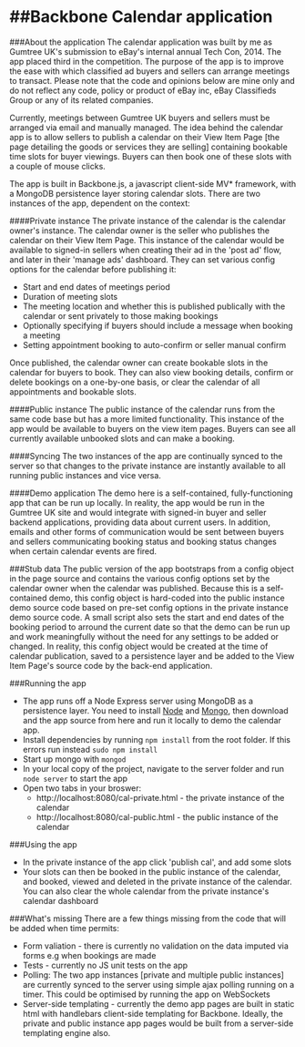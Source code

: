 ##Backbone Calendar application
===================
###About the application
The calendar application was built by me as Gumtree UK's submission to eBay's internal annual Tech Con, 2014. The app placed third in the competition. The purpose of the app is to improve the ease with which classified ad buyers and sellers can arrange meetings to transact. Please note that the code and opinions below are mine only and do not reflect any code, policy or product of eBay inc, eBay Classifieds Group or any of its related companies.

Currently, meetings between Gumtree UK buyers and sellers must be arranged via email and manually managed. The idea behind the calendar app is to allow sellers to publish a calendar on their View Item Page [the page detailing the goods or services they are selling] containing bookable time slots for buyer viewings. Buyers can then book one of these slots with a couple of mouse clicks. 

The app is built in Backbone.js, a javascript client-side MV* framework, with a MongoDB persistence layer storing calendar slots. There are two instances of the app, dependent on the context:

####Private instance
The private instance of the calendar is the calendar owner's instance. The calendar owner is the seller who publishes the calendar on their View Item Page. This instance of the calendar would be available to signed-in sellers when creating their ad in the 'post ad' flow, and later in their 'manage ads' dashboard. They can set various config options for the calendar before publishing it:  
 
- Start and end dates of meetings period
- Duration of meeting slots
- The meeting location and whether this is published publically with the calendar  or sent privately to those making bookings
- Optionally specifying if buyers should include a message when booking a meeting
- Setting appointment booking to auto-confirm or seller manual confirm

Once published, the calendar owner can create bookable slots in the calendar for buyers to book. They can also view booking details, confirm or delete bookings on a one-by-one basis, or clear the calendar of all appointments and bookable slots.

####Public instance
The public instance of the calendar runs from the same code base but has a more limited functionality. This instance of the app would be available to buyers on the view item pages. Buyers can see all currently available unbooked slots and can make a booking.

####Syncing
The two instances of the app are continually synced to the server so that changes to the private instance are instantly available to all running public instances and vice versa.

####Demo application
The demo here is a self-contained, fully-functioning app that can be run up locally. In reality, the app would be run in the Gumtree UK site and would integrate with signed-in buyer and seller backend applications, providing data about current users. In addition, emails and other forms of communication would be sent between buyers and sellers communicating booking status and booking status changes when certain calendar events are fired.

###Stub data
The public version of the app bootstraps from a config object in the page source and contains the various config options set by the calendar owner when the calendar was published. Because this is a self-contained demo, this config object is hard-coded into the public instance demo source code based on pre-set config options in the private instance demo source code. A small script also sets the start and end dates of the booking period to arround the current date so that the demo can be run up and work meaningfully without the need for any settings to be added or changed. In reality, this config object would be created at the time of calendar publication, saved to a persistence layer and be added to the View Item Page's source code by the back-end application.


###Running the app
- The app runs off a Node Express server using MongoDB as a persistence layer. You need to install <a href="http://nodejs.org/">Node</a> and <a href="http://www.mongodb.org/">Mongo</a>, then download and the app source from here and run it locally to demo the calendar app.
- Install dependencies by running ```npm install``` from the root folder. If this errors run instead ```sudo npm install```
- Start up mongo with ```mongod```
- In your local copy of the project, navigate to the server folder and run ```node server``` to start the app
- Open two tabs in your broswer: 
	- http://localhost:8080/cal-private.html - the private instance of the calendar
	- http://localhost:8080/cal-public.html - the public instance of the calendar

###Using the app
- In the private instance of the app click 'publish cal', and add some slots
- Your slots can then be booked in the public instance of the calendar, and booked, viewed and deleted in the private instance of the calendar. You can also clear the whole calendar from the private instance's calendar dashboard


###What's missing
There are a few things missing from the code that will be added when time permits:

- Form valiation - there is currently no validation on the data imputed via forms e.g when bookings are made
- Tests - currently no JS unit tests on the app
- Polling: The two app instances [private and multiple public instances] are currently synced to the server using simple ajax polling running on a timer. This could be optimised by running the app on WebSockets
- Server-side templating - currently the demo app pages are built in static html with handlebars client-side templating for Backbone. Ideally, the private and public instance app pages would be built from a server-side templating engine also.



